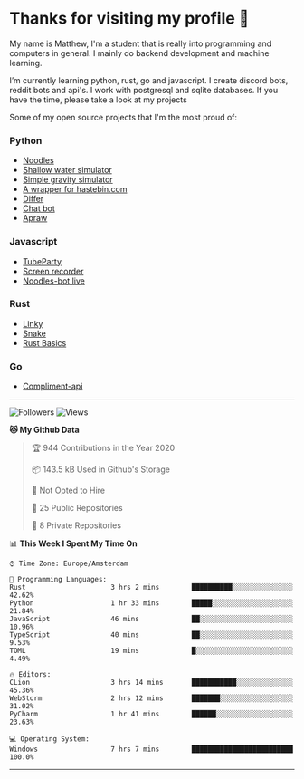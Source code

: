 # Thanks for visiting my profile 👋

My name is Matthew, I'm a student that is really into programming and computers in general. I mainly do backend development and machine learning.

I’m currently learning python, rust, go and javascript. I create discord bots, reddit bots and api's. I work with postgresql and sqlite databases. If you have the time, please take a look at my projects

Some of my open source projects that I'm the most proud of: 

### Python
* [Noodles](https://github.com/DankDumpster/Noodles "Noodles discord bot") <!-- * [Modmail](https://github.com/Floor-Gang/modmail "Modmail made for pewds' official discord") -->
* [Shallow water simulator](https://github.com/DankDumpster/water-sim-1.0 "Shallow water simulator")
* [Simple gravity simulator](https://github.com/DankDumpster/GravitySimulator "Gravity simulator")
* [A wrapper for hastebin.com](https://github.com/DankDumpster/HasteBinWrapper "Hastebin Wrapper")
* [Differ](https://github.com/DankDumpster/Differ "Finds the diffirences in pictures")
* [Chat bot](https://github.com/DankDumpster/chatbot "Chat bot made with tensorflow")
* [Apraw](https://github.com/DankDumpster/apraw "apraw")

### Javascript
* [TubeParty](https://github.com/DankDumpster/TubeParty "Watch youtube videos together")
* [Screen recorder](https://github.com/DankDumpster/ScreenRecorder "Screen recorder made in electron")
* [Noodles-bot.live](https://github.com/DankDumpster/vue-noodles-live "Site for the discord bot noodles")

### Rust
* [Linky](https://github.com/DankDumpster/Linky "Link shortener made with rust and react")
* [Snake](https://github.com/DankDumpster/snake-game "Snake game made with piston in rust")
* [Rust Basics](https://github.com/DankDumpster/rust-basics "All the basics of rust in one repo!")

### Go
* [Compliment-api](https://github.com/DankDumpster/compliment-api "compliment api made in go")

---
![Followers](https://img.shields.io/github/followers/DankDumpster?style=social)
![Views](https://komarev.com/ghpvc/?username=DankDumpster&style=flat-square&color=green)
<!--START_SECTION:waka-->
**🐱 My Github Data** 

> 🏆 944 Contributions in the Year 2020
 > 
> 📦 143.5 kB Used in Github's Storage 
 > 
> 🚫 Not Opted to Hire
 > 
> 📜 25 Public Repositories
 > 
> 🔑 8 Private Repositories 

📊 **This Week I Spent My Time On** 

```text
⌚︎ Time Zone: Europe/Amsterdam

💬 Programming Languages: 
Rust                     3 hrs 2 mins        ██████████░░░░░░░░░░░░░░░   42.62% 
Python                   1 hr 33 mins        █████░░░░░░░░░░░░░░░░░░░░   21.84% 
JavaScript               46 mins             ██░░░░░░░░░░░░░░░░░░░░░░░   10.96% 
TypeScript               40 mins             ██░░░░░░░░░░░░░░░░░░░░░░░   9.53% 
TOML                     19 mins             █░░░░░░░░░░░░░░░░░░░░░░░░   4.49%

🔥 Editors: 
CLion                    3 hrs 14 mins       ███████████░░░░░░░░░░░░░░   45.36% 
WebStorm                 2 hrs 12 mins       ███████░░░░░░░░░░░░░░░░░░   31.02% 
PyCharm                  1 hr 41 mins        ██████░░░░░░░░░░░░░░░░░░░   23.63%

💻 Operating System: 
Windows                  7 hrs 7 mins        █████████████████████████   100.0%

```


<!--END_SECTION:waka-->
-------
